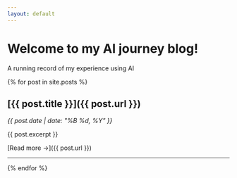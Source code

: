 ```yaml
---
layout: default
---
```


# Welcome to my AI journey blog!

A running record of my experience using AI 

{% for post in site.posts %}
## [{{ post.title }}]({{ post.url }})
*{{ post.date | date: "%B %d, %Y" }}*

{{ post.excerpt }}

[Read more →]({{ post.url }})

---
{% endfor %}